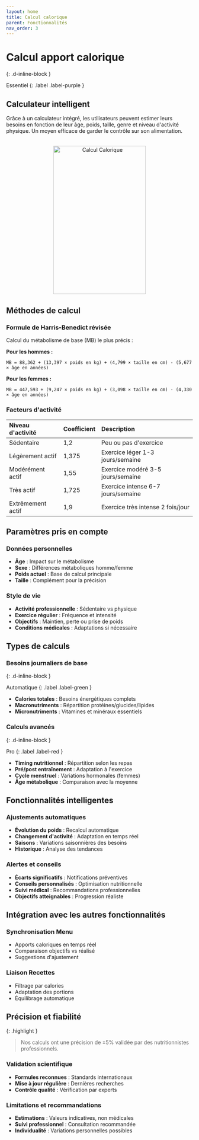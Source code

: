 ```yaml
---
layout: home
title: Calcul calorique
parent: Fonctionnalités
nav_order: 3
---
```


# Calcul apport calorique
{: .d-inline-block }

Essentiel
{: .label .label-purple }

## Calculateur intelligent

Grâce à un calculateur intégré, les utilisateurs peuvent estimer leurs besoins en fonction de leur âge, poids, taille, genre et niveau d'activité physique. Un moyen efficace de garder le contrôle sur son alimentation.

<div style="text-align: center; margin: 2rem 0;">
  <img src="{{ '/assets/image/Besoinjour.jpg' | relative_url }}" alt="Calcul Calorique" width="250" height="400" />
</div>

## Méthodes de calcul

### Formule de Harris-Benedict révisée
Calcul du métabolisme de base (MB) le plus précis :

**Pour les hommes :**
```
MB = 88,362 + (13,397 × poids en kg) + (4,799 × taille en cm) - (5,677 × âge en années)
```

**Pour les femmes :**
```
MB = 447,593 + (9,247 × poids en kg) + (3,098 × taille en cm) - (4,330 × âge en années)
```

### Facteurs d'activité

| Niveau d'activité | Coefficient | Description |
|:------------------|:------------|:------------|
| Sédentaire | 1,2 | Peu ou pas d'exercice |
| Légèrement actif | 1,375 | Exercice léger 1-3 jours/semaine |
| Modérément actif | 1,55 | Exercice modéré 3-5 jours/semaine |
| Très actif | 1,725 | Exercice intense 6-7 jours/semaine |
| Extrêmement actif | 1,9 | Exercice très intense 2 fois/jour |

## Paramètres pris en compte

### Données personnelles
- **Âge** : Impact sur le métabolisme
- **Sexe** : Différences métaboliques homme/femme
- **Poids actuel** : Base de calcul principale
- **Taille** : Complément pour la précision

### Style de vie
- **Activité professionnelle** : Sédentaire vs physique
- **Exercice régulier** : Fréquence et intensité
- **Objectifs** : Maintien, perte ou prise de poids
- **Conditions médicales** : Adaptations si nécessaire

## Types de calculs

### Besoins journaliers de base
{: .d-inline-block }

Automatique
{: .label .label-green }

- **Calories totales** : Besoins énergétiques complets
- **Macronutriments** : Répartition protéines/glucides/lipides
- **Micronutriments** : Vitamines et minéraux essentiels

### Calculs avancés
{: .d-inline-block }

Pro
{: .label .label-red }

- **Timing nutritionnel** : Répartition selon les repas
- **Pré/post entraînement** : Adaptation à l'exercice
- **Cycle menstruel** : Variations hormonales (femmes)
- **Âge métabolique** : Comparaison avec la moyenne

## Fonctionnalités intelligentes

### Ajustements automatiques
- **Évolution du poids** : Recalcul automatique
- **Changement d'activité** : Adaptation en temps réel
- **Saisons** : Variations saisonnières des besoins
- **Historique** : Analyse des tendances

### Alertes et conseils
- **Écarts significatifs** : Notifications préventives
- **Conseils personnalisés** : Optimisation nutritionnelle
- **Suivi médical** : Recommandations professionnelles
- **Objectifs atteignables** : Progression réaliste

## Intégration avec les autres fonctionnalités

### Synchronisation Menu
- Apports caloriques en temps réel
- Comparaison objectifs vs réalisé
- Suggestions d'ajustement

### Liaison Recettes
- Filtrage par calories
- Adaptation des portions
- Équilibrage automatique

## Précision et fiabilité

{: .highlight }
> Nos calculs ont une précision de ±5% validée par des nutritionnistes professionnels.

### Validation scientifique
- **Formules reconnues** : Standards internationaux
- **Mise à jour régulière** : Dernières recherches
- **Contrôle qualité** : Vérification par experts

### Limitations et recommandations
- **Estimations** : Valeurs indicatives, non médicales
- **Suivi professionnel** : Consultation recommandée
- **Individualité** : Variations personnelles possibles